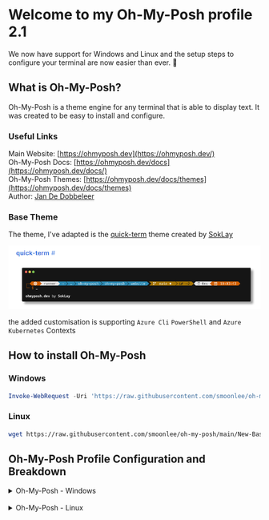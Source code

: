 


# Welcome to my Oh-My-Posh profile 2.1
We now have support for Windows and Linux and the setup steps to configure your terminal are now easier than ever. 🥳

## What is Oh-My-Posh?
Oh-My-Posh is a theme engine for any terminal that is able to display text. It was created to be easy to install and configure.

### Useful Links
Main Website: [https://ohmyposh.dev](https://ohmyposh.dev/) \
Oh-My-Posh Docs: [https://ohmyposh.dev/docs](https://ohmyposh.dev/docs/) \
Oh-My-Posh Themes: [https://ohmyposh.dev/docs/themes](https://ohmyposh.dev/docs/themes) \
Author: [Jan De Dobbeleer](https://twitter.com/JanDeDobbeleer)


### Base Theme 
The theme, I've adapted is the [quick-term](https://ohmyposh.dev/docs/themes#quick-term) theme created by [SokLay](https://github.com/soklaysam)

![Alt text](content/quick-term-default-profile.png)

the added customisation is supporting `Azure Cli` `PowerShell` and `Azure Kubernetes` Contexts

## How to install Oh-My-Posh
### Windows
``` PowerShell
Invoke-WebRequest -Uri 'https://raw.githubusercontent.com/smoonlee/oh-my-posh-profile/main/New-PsProfile.ps1' -OutFile $Temp\New-PsProfile.ps1
```
### Linux
``` bash
wget https://raw.githubusercontent.com/smoonlee/oh-my-posh/main/New-BashProfile.sh -O - | bash
```

## Oh-My-Posh Profile Configuration and Breakdown 
<details>
<summary> Oh-My-Posh - Windows </summary>

### Pre-requites Applications required: 
> Microsoft.WindowsTerminal \
> Microsoft.PowerShell \
> Microsoft.VisualStudioCode 
> 
<details>
<summary>Manual Installation of Packages</summary>

#### Microsoft.WindowsTerminal 
```
winget.exe install --exact --silent --id Microsoft.WindowsTerminal
```

#### Microsoft.PowerShell
```
winget.exe install --exact --silent --id Microsoft.PowerShell
```

#### Microsoft.VisualStudioCode
```
winget.exe install --exact --silent --id Microsoft.VisualStudioCode --scope machine
```
</details>

## New Computer Setup (Fresh OS Deployment)
During the setup of the PsProfile Script the following Packages will be installed on your local machine 

### Pre-requsite checks - winget modules (This will probably already be installed)
 - Microsoft.WindowsTerminal
 - Microsoft.PowerShell*
 - Microsoft.VisualStudioCode \
'*' If installed from winget it installs under `"C:\Program Files\PowerShell\7\pwsh.exe"`

### PowerShell Modules
 - PackageManagement [PowerShell 5.0]
 - PowerShellGet [PowerShell 5.0]
 - PSReadLine [PowerShell 5.0]
 - Pester [PowerShell 5.0]
 - Posh-Git [PowerShell 7.0] [PowerShell 5.0]
 - Terminal-Icons [PowerShell 7.0] [PowerShell 5.0]
 - Az [PowerShell 7.0] [PowerShell 5.0]

During the installation of the PowerShell Modules they are installed to the `"%PROGRAMFILES%\WindowsPowerShell\Modules"` \
this allows for cross-version module import from PowerShell 5.1 and PowerShell 7.0

### Winget Modules
 - JanDeDobbeleer.OhMyPosh
 - Git.Git
 - Github.Cli
 - Microsoft.AzureCLI
 - Microsoft.Azure.Kubelogin
 - Kubernetes.kubectl
 - Helm.Helm

### Nerd Font Installation
Obviously using Oh-My-Posh required a [Nerd Font](https://www.nerdfonts.com/font-downloads) of choice. \
For this setup script, my chosen font is: [CaskaydiaCove Nerd Font](https://github.com/ryanoasis/nerd-fonts/releases/download/v3.0.2/CascadiaCode.zip) \
Specially this ttf font style: `*CaskaydiaCoveNerdFont-Regular.ttf*`

For the VSCode Font Family settings you will want to use:
```
Consolas, 'Courier New', 'CaskaydiaCove Nerd Font'
```

### Installation Time

#### Download the zip file and extract 
```
Invoke-WebRequest -Uri "https://github.com/smoonlee/powershell_profile/archive/refs/heads/main.zip" -Outfile $([Environment]::GetFolderPath("Desktop"))\psprofile.zip
```

#### Extract Zip file
```
Expand-Archive -Path "$([Environment]::GetFolderPath("Desktop"))\psprofile.zip" -DestinationPath "$([Environment]::GetFolderPath("Desktop"))\psprofile"
```

```
Set-Location -Path "$([Environment]::GetFolderPath("Desktop"))\psprofile\powershell_profile-main"
```

#### Execute New-PsProfile Script
```
.\New-PsProfile.ps1
```

## PsProfile Reset 

### ⚠️ -  WARNING - What the Profile Reset removes 
During the Profile Reset, The cleanup script will remove the source PowerShell folders from your Documents folder and reset the Windows Terminal settings.json file.

 - PowerShell 7.0 \
    `%USERPROFILE%\Documents\PowerShell`

- PowerShell 5.1 \
    `%USERPROFILE%\Documents\WindowsPowershell`

- Windows Terminal (settings.json) \
    `%LOCALAPPDATA%\Packages\Microsoft.WindowsTerminal_8wekyb3d8bbwe\LocalState\settings.json`

#### Clone Github Repository
```
git clone https://github.com/smoonlee/powershell_profile.git
```

#### Enter Github Repository Folder
```
Set-Location -Path <path-to-git-clone-folder>
```

#### Execute PsProfile
```
New-PsProfile.ps1 -ResetProfile
```

### Windows Terminal Preview 

![windows-termianl-psprfile-example](content/windows-terminal-psprpfile-pwsh7.png)

...
</details>
<br>

<details>
<summary> Oh-My-Posh - Linux </summary>

### Install Oh-My-Posh on Linux


Update Local Packages and install Brew
```
sudo apt update && sudo apt install build-essential -y
(echo; echo 'eval "$(/home/linuxbrew/.linuxbrew/bin/brew shellenv)"') >> /home/smooney/.profile
/bin/bash -c "$(curl -fsSL https://raw.githubusercontent.com/Homebrew/install/HEAD/install.sh)"
```

Install Oh-My-Posh
```
brew install jandedobbeleer/oh-my-posh/oh-my-posh
```

Download Simon's Theme
```
wget https://gist.githubusercontent.com/smoonlee/437a1a69a658a704928db5e8bd13a5b5/raw/44c5e75016bef8f4ab2a9fff7d7be810569fc60c/quick-term-smoon.omp.json -O $(brew --prefix oh-my-posh)/themes/quick-term-smoon.omp.json
```

Update Profile with Oh-My-Posh config

```
echo 'eval "$(oh-my-posh init bash --config $(brew --prefix oh-my-posh)/themes/quick-term-smoon.omp.json)"' >> /home/smooney/.profile
```
Close and reload the profile

```
. ~/.profile
```

## Configure Kubernetes Config File 

```
mkdir -p ~/.kube
```

```
ln -sf "/mnt/c/users/$UserName/.kube/config" ~/.kube/config
```

...
</details>